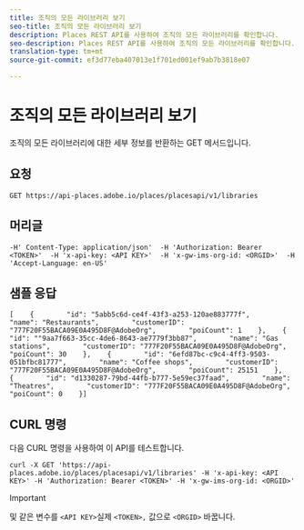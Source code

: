 ```yaml
---
title: 조직의 모든 라이브러리 보기
seo-title: 조직의 모든 라이브러리 보기
description: Places REST API를 사용하여 조직의 모든 라이브러리를 확인합니다.
seo-description: Places REST API를 사용하여 조직의 모든 라이브러리를 확인합니다.
translation-type: tm+mt
source-git-commit: ef3d77eba407013e1f701ed001ef9ab7b3818e07

---
```



# 조직의 모든 라이브러리 보기

조직의 모든 라이브러리에 대한 세부 정보를 반환하는 GET 메서드입니다.

## 요청

```text
GET https://api-places.adobe.io/places/placesapi/v1/libraries
```

## 머리글

```text
-H' Content-Type: application/json'  -H 'Authorization: Bearer <TOKEN>'  -H 'x-api-key: <API KEY>'  -H 'x-gw-ims-org-id: <ORGID>'  -H 'Accept-Language: en-US'
```

## 샘플 응답

```text
[    {        "id": "5abb5c6d-ce4f-43f3-a253-120ae883777f",        "name": "Restaurants",        "customerID": "777F20F55BACA09E0A495D8F@AdobeOrg",        "poiCount": 1    },    {        "id": ""9aa7f663-35cc-4de6-8643-ae7779f3bb87",        "name": "Gas stations",        "customerID": "777F20F55BACA09E0A495D8F@AdobeOrg",        "poiCount": 30    },    {        "id": "6efd87bc-c9c4-4ff3-9503-051bfbc81777",        "name": "Coffee shops",        "customerID": "777F20F55BACA09E0A495D8F@AdobeOrg",        "poiCount": 25151    },    {        "id": "d1330287-79bd-44fb-b777-5e59ec37faad",        "name": "Theatres",        "customerID": "777F20F55BACA09E0A495D8F@AdobeOrg",        "poiCount": 0    }]
```

## CURL 명령

다음 CURL 명령을 사용하여 이 API를 테스트합니다.

```text
curl -X GET 'https://api-places.adobe.io/places/placesapi/v1/libraries' -H 'x-api-key: <API KEY>' -H 'Authorization: Bearer <TOKEN>' -H 'x-gw-ims-org-id: <ORGID>'
```

>[!IMPORTANT]
>
>및 같은 변수를 `<API KEY>`실제 `<TOKEN>,` 값으로 `<ORGID>` 바꿉니다.